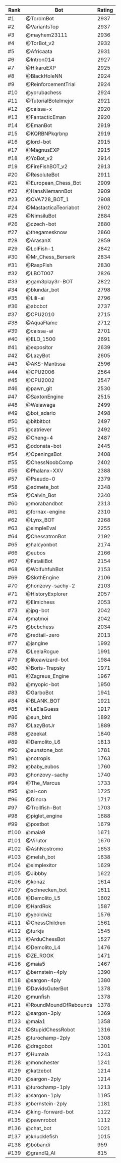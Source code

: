 Rank|Bot|Rating
---|---|---
#1|@ToromBot|2937
#2|@VariantsTop|2937
#3|@mayhem23111|2936
#4|@TorBot_v2|2932
#5|@Africaata|2931
#6|@Intron014|2927
#7|@HikaruEXP|2925
#8|@BlackHoleNN|2924
#9|@ReinforcementTrial|2924
#10|@yorubachess|2924
#11|@TutorialBotelmejor|2921
#12|@caissa-x|2920
#13|@FantacticEman|2920
#14|@EmanBot|2919
#15|@KQRBNPkqrbnp|2919
#16|@lord-bot|2915
#17|@MagnusEXP|2915
#18|@YoBot_v2|2914
#19|@FireFishBOT_v2|2913
#20|@ResoluteBot|2911
#21|@European_Chess_Bot|2909
#22|@HansNiemannBot|2909
#23|@CVA728_BOT_1|2908
#24|@MastacticaTeoriabot|2902
#25|@NimsiluBot|2884
#26|@czech-bot|2880
#27|@thegamesknow|2860
#28|@ArasanX|2859
#29|@LolFish-1|2842
#30|@Mr_Chess_Berserk|2834
#31|@RaspFish|2830
#32|@LBOT007|2826
#33|@gam3play3r-BOT|2822
#34|@blundar_bot|2798
#35|@Lili-ai|2796
#36|@abcbot|2737
#37|@CPU2010|2715
#38|@AquaFlame|2712
#39|@caissa-ai|2701
#40|@ELO_1500|2691
#41|@expositor|2639
#42|@LazyBot|2605
#43|@AKS-Mantissa|2596
#44|@CPU2006|2564
#45|@CPU2002|2547
#46|@pawn_git|2530
#47|@SaxtonEngine|2515
#48|@Weiawaga|2499
#49|@bot_adario|2498
#50|@bitbitbot|2497
#51|@catriever|2492
#52|@Cheng-4|2487
#53|@odonata-bot|2445
#54|@OpeningsBot|2408
#55|@ChessNoobComp|2402
#56|@Phalanx-XXV|2388
#57|@Pseudo-0|2379
#58|@admete_bot|2348
#59|@Calvin_Bot|2340
#60|@morabandbot|2313
#61|@fornax-engine|2310
#62|@Lynx_BOT|2268
#63|@simpleEval|2255
#64|@ChessatronBot|2192
#65|@halcyonbot|2174
#66|@eubos|2166
#67|@FataliiBot|2154
#68|@WolfuhfuhBot|2153
#69|@SlothEngine|2106
#70|@honzovy-sachy-2|2103
#71|@HistoryExplorer|2057
#72|@Elmichess|2053
#73|@jpg-bot|2042
#74|@matmoi|2042
#75|@bcbchess|2034
#76|@redtail-zero|2013
#77|@jangine|1992
#78|@LeelaRogue|1991
#79|@likeawizard-bot|1984
#80|@Boris-Trapsky|1971
#81|@Zagreus_Engine|1967
#82|@myopic-bot|1950
#83|@GarboBot|1941
#84|@BLANK_BOT|1921
#85|@LeElaGuess|1917
#86|@sun_bird|1892
#87|@LazyBotJr|1889
#88|@zeekat|1840
#89|@Demolito_L6|1813
#90|@sunstone_bot|1781
#91|@notropis|1763
#92|@baby_eubos|1760
#93|@honzovy-sachy|1740
#94|@The_Marcus|1733
#95|@ai-con|1725
#96|@Dinora|1717
#97|@Trollfish-Bot|1703
#98|@piglet_engine|1688
#99|@postbot|1679
#100|@maia9|1671
#101|@Virutor|1670
#102|@AshNostromo|1653
#103|@melsh_bot|1638
#104|@simplexitor|1629
#105|@Jibbby|1622
#106|@konaz|1614
#107|@schnecken_bot|1611
#108|@Demolito_L5|1602
#109|@HardRok|1587
#110|@yeoldwiz|1576
#111|@ChessChildren|1561
#112|@turkjs|1545
#113|@ArduChessBot|1527
#114|@Demolito_L4|1476
#115|@ZE_ROOK|1471
#116|@maia5|1467
#117|@bernstein-4ply|1390
#118|@sargon-4ply|1380
#119|@DavidsGuterBot|1378
#120|@munfish|1378
#121|@RoundMoundOfRebounds|1378
#122|@sargon-3ply|1369
#123|@maia1|1358
#124|@StupidChessRobot|1316
#125|@turochamp-2ply|1308
#126|@dragobot|1301
#127|@Humaia|1243
#128|@monchester|1241
#129|@katzebot|1214
#130|@sargon-2ply|1214
#131|@turochamp-1ply|1213
#132|@sargon-1ply|1195
#133|@bernstein-2ply|1181
#134|@king-forward-bot|1122
#135|@pawnrobot|1112
#136|@chat_bot|1021
#137|@knucklefish|1015
#138|@bobandi|959
#139|@grandQ_AI|815
